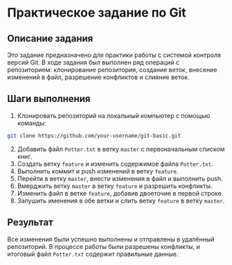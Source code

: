 # Практическое задание по Git

## Описание задания

Это задание предназначено для практики работы с системой контроля версий Git. 
В ходе задания был выполнен ряд операций с репозиторием: клонирование репозитория, создание веток, внесение изменений в файл, разрешение конфликтов и слияние веток.

## Шаги выполнения

1. Клонировать репозиторий на локальный компьютер с помощью команды: 
```bash
git clone https://github.com/your-username/git-basic.git
```
2. Добавить файл `Potter.txt` в ветку `master` с первоначальным списком книг.
3. Создать ветку `feature` и изменить содержимое файла `Potter.txt`.
4. Выполнить коммит и push изменений в ветку `feature`.
5. Перейти в ветку `master`, внести изменения в файл и выполнить push.
6. Вмерджить ветку `master` в ветку `feature` и разрешить конфликты.
7. Изменить файл в ветке `feature`, добавив двоеточие в первой строке.
8. Запушить именения в обе ветки и слить ветку `feature` в ветку `master`.

## Результат

Все изменения были успешно выполнены и отправлены в удалённый репозиторий. В процессе работы были разрешены конфликты, и итоговый файл `Potter.txt` содержит правильные данные.

